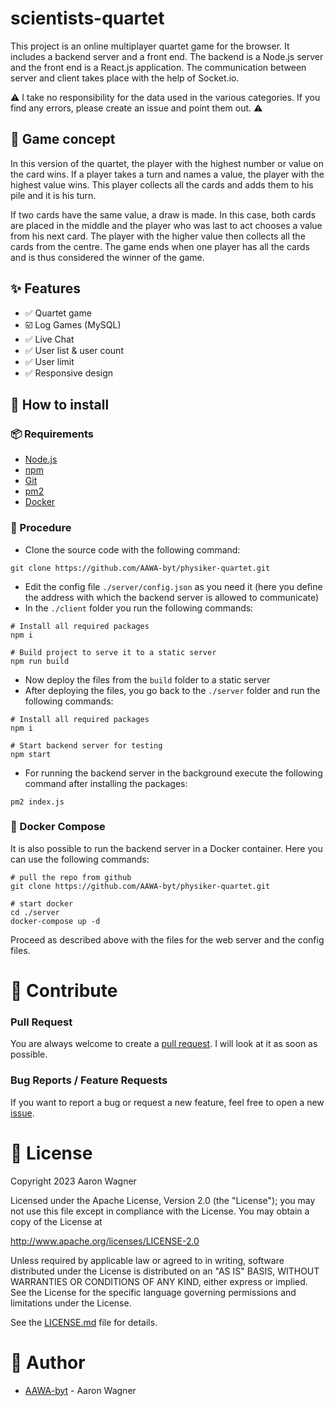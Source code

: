 # scientists-quartet

This project is an online multiplayer quartet game for the browser. 
It includes a backend server and a front end. 
The backend is a Node.js server and the front end is a React.js application. 
The communication between server and client takes place with the help of Socket.io.

⚠ I take no responsibility for the data used in the various categories. If you find any errors, please create an issue and point them out. ⚠ 

## :rocket: Game concept
In this version of the quartet, the player with the highest number or value on the card wins. If a player takes a turn and names a value, the player with the highest value wins. This player collects all the cards and adds them to his pile and it is his turn.

If two cards have the same value, a draw is made. In this case, both cards are placed in the middle and the player who was last to act chooses a value from his next card. The player with the higher value then collects all the cards from the centre. The game ends when one player has all the cards and is thus considered the winner of the game.

## :sparkles: Features

- ✅ Quartet game
- ☑️ Log Games (MySQL)
- ✅ Live Chat 
- ✅ User list & user count
- ✅ User limit
- ✅ Responsive design

## :wrench: How to install

### :package: Requirements 
- [Node.js](https://nodejs.org/en/download)
- [npm](https://docs.npmjs.com/cli/)
- [Git](https://git-scm.com/downloads)
- [pm2](https://pm2.keymetrics.io/)
- [Docker](https://docs.docker.com/)

### :page_facing_up: Procedure

- Clone the source code with the following command:
```
git clone https://github.com/AAWA-byt/physiker-quartet.git
```
- Edit the config file ```./server/config.json``` as you need it (here you define the address with which the backend server is allowed to communicate)
- In the ```./client``` folder you run the following commands:
```
# Install all required packages
npm i

# Build project to serve it to a static server
npm run build
```
- Now deploy the files from the ```build``` folder to a static server
- After deploying the files, you go back to the ```./server``` folder and run the following commands:
```
# Install all required packages
npm i

# Start backend server for testing
npm start
```
- For running the backend server in the background execute the following command after installing the packages:
```
pm2 index.js
```

### 🐘 Docker Compose

It is also possible to run the backend server in a Docker container. Here you can use the following commands:
```
# pull the repo from github
git clone https://github.com/AAWA-byt/physiker-quartet.git

# start docker
cd ./server
docker-compose up -d 
```
Proceed as described above with the files for the web server and the config files.


# :construction: Contribute
### Pull Request
You are always welcome to create a [pull request](https://github.com/AAWA-byt/physiker-quartet/pulls). I will look at it as soon as possible. 

### Bug Reports / Feature Requests

If you want to report a bug or request a new feature, feel free to open a new [issue](https://github.com/AAWA-byt/physiker-quartet/issues). 

# :memo: License
Copyright 2023 Aaron Wagner

Licensed under the Apache License, Version 2.0 (the "License"); you may not use this file except in compliance with the License. You may obtain a copy of the License at

   http://www.apache.org/licenses/LICENSE-2.0

Unless required by applicable law or agreed to in writing, software distributed under the License is distributed on an "AS IS" BASIS, WITHOUT WARRANTIES OR CONDITIONS OF ANY KIND, either express or implied. See the License for the specific language governing permissions and limitations under the License.

See the [LICENSE.md](https://github.com/AAWA-byt/physiker-quartet/blob/main/LICENSE.md) file for details.

# :construction_worker: Author
- [AAWA-byt](www.github.com/AAWA-byt) - Aaron Wagner
